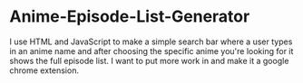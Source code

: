 # Anime-Episode-List-Generator
I use HTML and JavaScript to make a simple search bar where a user types in an anime name and after choosing the specific anime you're looking for it shows the full episode list.
I want to put more work in and make it a google chrome extension.
